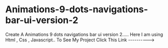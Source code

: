 # Animations-9-dots-navigations-bar-ui-version-2
Create A Animations 9 dots navigations bar ui version 2.....
Here I am using Html , Css , Javascript.. 
To See My Project Click This Link ---------->

